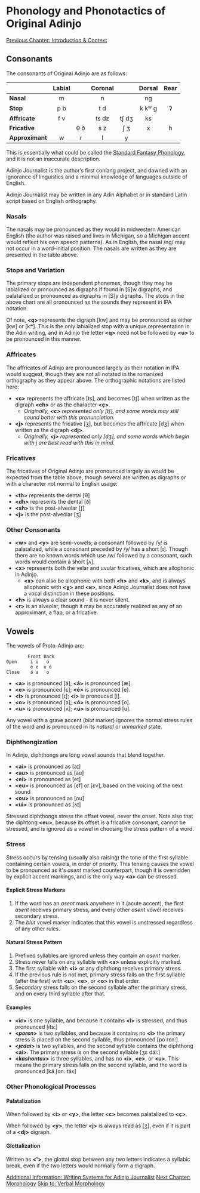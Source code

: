 # Phonology and Phonotactics of Original Adinjo

[Previous Chapter: Introduction & Context](01_introduction_context.md)

## Consonants

The consonants of Original Adinjo are as follows:

|                 | Labial |     | Coronal |       | Dorsal | Rear |
|:----------------|:------:|:---:|:-------:|:-----:|:------:|:----:|
| **Nasal**       | m      |     | n       |       | ng     |      |
| **Stop**        | p b    |     | t d     |       | k kᵂ g | ʔ    |
| **Affricate**   | f v    |     | ts dz   | tʃ dʒ | ks     |      |
| **Fricative**   |        | θ ð | s z     | ʃ ʒ   | x      | h    |
| **Approximant** | w      | r   | l       | y     |        |      |

This is essentially what could be called the [Standard Fantasy Phonology](https://www.zompist.com/kitwrite.html), and it is not an inaccurate description.

Adinjo Journalist is the author’s first conlang project, and dawned with an ignorance of linguistics and a minimal knowledge of languages outside of English.

Adinjo Journalist may be written in any Adin Alphabet or in standard Latin script based on English orthography.

### Nasals

The nasals may be pronounced as they would in midwestern American English (the author was raised and lives in Michigan, so a Michigan accent would reflect his own speech patterns). As in English, the nasal /ng/ may not occur in a word-initial position. The nasals are written as they are presented in the table above.

### Stops and Variation

The primary stops are independent phonemes, though they may be labialized or pronounced as digraphs if found in [S]w digraphs, and palatalized or pronounced as digraphs in [S]y digraphs. The stops in the above chart are all pronounced as the sounds they represent in IPA notation.

Of note, **\<q\>** represents the digraph [kw] and may be pronounced as either [kw] or [kʷ]. This is the only labialized stop with a unique representation in the Adin writing, and in Adinjo the letter **\<q\>** need not be followed by **\<u\>** to be pronounced in this manner.

### Affricates

The affricates of Adinjo are pronounced largely as their notation in IPA would suggest, though they are not all notated in the romanized orthography as they appear above. The orthographic notations are listed here:

+ **\<c\>** represents the affricate [ts], and becomes [tʃ] when written as the digraph **\<ch\>** or as the character **\<ç\>**.
  + _Originally, **\<c\>** represented only [tʃ], and some words may still sound better with this pronunciation._
+ **\<j\>** represents the fricative [ʒ], but becomes the affricate [dʒ] when written as the digraph **\<dj\>**.
  + _Originally, **\<j\>** represented only [dʒ], and some words which begin with j are best read with this in mind._

### Fricatives

The fricatives of Original Adinjo are pronounced largely as would be expected from the table above, though several are written as digraphs or with a character not normal to English usage:

+ **\<th\>** represents the dental [θ]
+ **\<dh\>** represents the dental [ð]
+ **\<sh\>** is the post-alveolar [ʃ]
+ **\<j\>** is the post-alveolar [ʒ]

### Other Consonants

+ **\<w\>** and **\<y\>** are semi-vowels; a consonant followed by /y/ is palatalized, while a consonant preceded by /y/ has a short [ɪ]. Though there are no known words which use /w/ followed by a consonant, such words would contain a short [ʌ].
+ **\<x\>** represents both the velar and uvular fricatives, which are allophonic in Adinjo.
  + **\<x\>** can also be allophonic with both **\<h\>** and **\<k\>**, and is always allophonic with **\<ɣ\>** and **\<ʁ\>**, since Adinjo Journalist does not have a vocal distinction in these positions.
+ **\<h\>** is always a clear sound - it is never silent.
+ **\<r\>** is an alveolar, though it may be accurately realized as any of an approximant, a flap, or a fricative.

## Vowels

The vowels of Proto-Adinjo are:

```plaintext
        Front Back
Open     í i   ú
         é e  u ó
Close    á a   o
```

+ **\<a\>** is pronounced [ä]; **\<á\>** is pronounced [æ].
+ **\<e\>** is pronounced [ɛ]; **\<é\>** is pronounced [e].
+ **\<i\>** is pronounced [ɪ]; **\<í\>** is pronouced [i].
+ **\<o\>** is pronounced [ɔ]; **\<ó\>** is pronounced [o].
+ **\<u\>** is pronounced [ʌ]; **\<ú\>** is pronounced [u].

Any vowel with a grave accent (_blut_ marker) ignores the normal stress rules of the word and is pronounced in its _natural_ or _unmarked_ state.

### Diphthongization

In Adinjo, diphthongs are long vowel sounds that blend together.

+ **\<ai\>** is pronounced as [aɪ]
+ **\<au\>** is pronounced as [au]
+ **\<ei\>** is pronounced as [eɪ]
+ **\<eu\>** is pronounced as [ɛf] or [ɛv], based on the voicing of the next sound
+ **\<ou\>** is pronounced as [ou]
+ **\<ui\>** is pronounced as [ʌɪ]

Stressed diphthongs stress the offset vowel, never the onset. Note also that the diphtong **\<eu\>**, because its offset is a fricative consonant, cannot be stressed, and is ignored as a vowel in choosing the stress pattern of a word.

### Stress

Stress occurs by tensing (usually also raising) the tone of the first syllable containing certain vowels, in order of priority. This tensing causes the vowel to be pronounced as it's _asent_ marked counterpart, though it is overridden by explicit accent markings, and is the only way **\<a\>** can be stressed.

#### Explicit Stress Markers

1. If the word has an _asent_ mark anywhere in it (acute accent), the first _asent_ receives primary stress, and every other _asent_ vowel receives secondary stress.
2. The _blut_ vowel marker indicates that this vowel is unstressed regardless of any other rules.

#### Natural Stress Pattern

1. Prefixed syllables are ignored unless they contain an _asent_ marker.
2. Stress never falls on any syllable with **\<a\>** unless explicitly marked.
3. The first syllable with **\<i\>** or any diphthong receives primary stress.
4. If the previous rule is not met, primary stress falls on the first syllable (after the first) with **\<u\>**, **\<e\>**, or **\<o\>** in that order.
5. Secondary stress falls on the second syllable after the primary stress, and on every third syllable after that.

#### Examples

+ **\<_ic_\>** is one syllable, and because it contains **\<i\>** is stressed,
  and thus pronounced [its:]
+ **\<_poren_\>** is two syllables, and because it contains no **\<i\>** the
  primary stress is placed on the second syllable, thus pronounced [po rɛn:].
+ **\<_jedai_\>** is two syllables, and the second syllable contains the
  diphthong **\<ai\>**. The primary stress is on the second syllable [ʒɛ däi:]
+ **\<_kashontax_\>** is three syllables, and has no **\<i\>**, **\<e\>**, or
  **\<u\>**. This means the primary stress falls on the second syllable, and the
  word is pronounced [kä ʃon: täx]

### Other Phonological Processes

#### Palatalization

When followed by **\<i\>** or **\<y\>**, the letter **\<c\>** becomes palatalized to **\<ç\>**.

When followed by **\<y\>**, the letter **\<j\>** is always read as \[ʒ\], even if it is part of a **\<dj\>** digraph.

#### Glottalization

Written as **\<'\>**, the glottal stop between any two letters indicates a syllabic break, even if the two letters would normally form a digraph.

[Additional Information: Writing Systems for Adinjo Journalist](02b_writing.md)
[Next Chapter: Morphology](03_morphology.md)
[Skip to: Verbal Morphology](03a_verbal_morphology.md)

